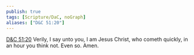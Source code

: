 ```yaml
---
publish: true
tags: [Scripture/DaC, noGraph]
aliases: ["D&C 51:20"]
---
```

[D&C 51:20](https://churchofjesuschrist.org/study/scriptures/dc-testament/dc/51?lang=eng&id=p20#p20) Verily, I say unto you, I am Jesus Christ, who cometh quickly, in an hour you think not. Even so. Amen.





